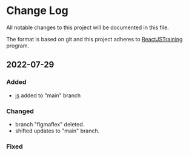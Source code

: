 # Change Log

All notable changes to this project will be documented in this file.

The format is based on git
and this project adheres to [ReactJSTraining](/reactjstraining) program.

## 2022-07-29

### Added

- [js](../tree/main/reactjstraining/js/)
  added to "main" branch

### Changed

- branch "figmaflex" deleted.
- shifted updates to "main" branch.

### Fixed
